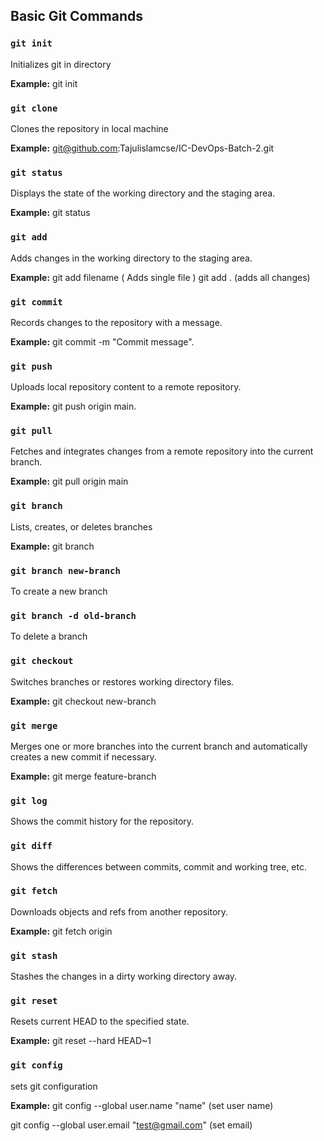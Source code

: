 
## Basic Git Commands

### `git init`
Initializes git in directory

**Example:**
git init

### `git clone`
Clones the repository in local machine

**Example:**
git@github.com:Tajulislamcse/IC-DevOps-Batch-2.git

### `git status`
Displays the state of the working directory and the staging area.

**Example:**
git status

### `git add`
Adds changes in the working directory to the staging area.

**Example:**
git add filename ( Adds single file )
git add . (adds all changes)

### `git commit`
Records changes to the repository with a message.

**Example:**
git commit -m "Commit message".

### `git push`
Uploads local repository content to a remote repository.

**Example:**
git push origin main.

### `git pull`
Fetches and integrates changes from a remote repository into the current branch.

**Example:**
git pull origin main

### `git branch`
Lists, creates, or deletes branches

**Example:**
git branch

### `git branch new-branch`
To create a new branch

### `git branch -d old-branch`
To delete a branch

### `git checkout`
Switches branches or restores working directory files.

**Example:**
git checkout new-branch

### `git merge`
Merges one or more branches into the current branch and automatically creates a new commit if necessary.

**Example:**
git merge feature-branch

### `git log`
Shows the commit history for the repository.

### `git diff`
Shows the differences between commits, commit and working tree, etc.

### `git fetch`
Downloads objects and refs from another repository.

**Example:**
git fetch origin

### `git stash`
Stashes the changes in a dirty working directory away.

### `git reset`
Resets current HEAD to the specified state.

**Example:**
git reset --hard HEAD~1


### `git config`
sets git configuration

**Example:**
git config --global user.name "name" (set user name)

git config --global user.email "test@gmail.com" (set email)







